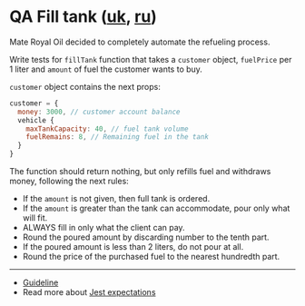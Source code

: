 # QA Fill tank ([uk](readme.uk.md), [ru](readme.ru.md))
Mate Royal Oil decided to completely automate the refueling process.

Write tests for `fillTank` function that takes a `customer` object, `fuelPrice`
per 1 liter and `amount` of fuel the customer wants to buy.

`customer` object contains the next props:
```js
customer = {
  money: 3000, // customer account balance
  vehicle {
    maxTankCapacity: 40, // fuel tank volume
    fuelRemains: 8, // Remaining fuel in the tank
  }
}
```

The function should return nothing, but only refills fuel and withdraws money,
following the next rules:

- If the `amount` is not given, then full tank is ordered.
- If the `amount` is greater than the tank can accommodate, pour only what will fit.
- ALWAYS fill in only what the client can pay.
- Round the poured amount by discarding number to the tenth part.
- If the poured amount is less than 2 liters, do not pour at all.
- Round the price of the purchased fuel to the nearest hundredth part.

---
- [Guideline](https://github.com/mate-academy/js_task-guideline/blob/master/README.md)
- Read more about [Jest expectations](https://jestjs.io/uk/docs/expect)
